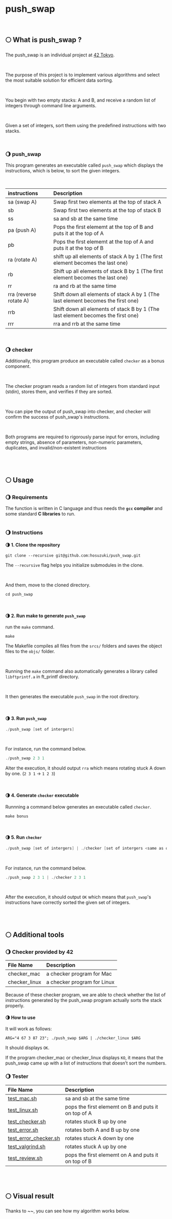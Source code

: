 # push_swap

<br>

## 🌕 What is push_swap ?

The push_swap is an individual project at [42 Tokyo][1].

<br>

The purpose of this project is to implement various algorithms and select the most suitable solution for efficient data sorting.

<br>

You begin with two empty stacks: A and B, and receive a random list of integers through command line arguments.

<br>

Given a set of integers, sort them using the predefined instructions with two stacks.

<br>

### 🌖 push_swap

This program generates an executable called `push_swap` which displays the instructions, which is below, to sort the given integers.

<br>

| instructions  | Description   |
|:-------------|:---------------|
| sa (swap A)   | Swap first two elements at the top of stack A |
| sb            | Swap first two elements at the top of stack B |
| ss            | sa and sb at the same time |
| pa (push A)   | Pops the first elememt at the top of B and puts it at the top of A |
| pb            | Pops the first elememt at the top of A and puts it at the top of B |
| ra (rotate A) | shift up all elements of stack A by 1 (The first element becomes the last one) |
| rb            | Shift up all elements of stack B by 1 (The first element becomes the last one) |
| rr            | ra and rb at the same time |
| rra (reverse rotate A) | Shift down all elements of stack A by 1 (The last element becomes the first one) |
| rrb           | Shift down all elements of stack B by 1 (The last element becomes the first one) |
| rrr           | rra and rrb at the same time |

<br>

### 🌖 checker

Additionally, this program produce an executable called `checker` as a bonus component.

<br>

The checker program reads a random list of integers from standard input (stdin), stores them, and verifies if they are sorted.

<br>

You can pipe the output of push_swap into checker, and checker will confirm the success of push_swap's instructions.

<br>

Both programs are required to rigorously parse input for errors, including empty strings, absence of parameters, non-numeric parameters, duplicates, and invalid/non-existent instructions

<br><br>

## 🌕 Usage

### 🌖 Requirements

The function is written in C language and thus needs the **`gcc` compiler** and some standard **C libraries** to run.
<br><br>

### 🌖 Instructions

#### 🌗 1. Clone the repository

```shell
git clone --recursive git@github.com:hosuzuki/push_swap.git
```

The ``--recursive`` flag helps you initialize submodules in the clone.

<br>

And them, move to the cloned directory.
```shell
cd push_swap
```

<br>

#### 🌗 2. Run make to generate `push_swap`

run the ``make`` command.
```shell
make
```

The Makefile compiles all files from the ``srcs/`` folders and saves the object files to the ``objs/`` folder. 

<br>

Running the `make` command also automatically generates a library called `libftprintf.a` in ft_printf directory.

<br>

It then generates the executable `push_swap` in the root directory.

<br>

#### 🌗 3. Run `push_swap`

```C
./push_swap [set of intergers]
```

<br>

For instance, run the command below.

```C
./push_swap 2 3 1
```

Alter the execution, it should output `rra` which means rotating stuck A down by one. (`2 3 1` -> `1 2 3`)

<br>

#### 🌗 4. Generate `checker` executable

Runnning a command below generates an executable called `checker`.
```shell
make bonus
```
<br>

#### 🌗 5. Run `checker`

```C
./push_swap [set of intergers] | ./checker [set of intergers <same as on the left>] 
```

<br>

For instance, run the command below.

```C
./push_swap 2 3 1 | ./checker 2 3 1
```

<br>

After the execution, it should output `OK` which means that `push_swap`'s instructions have correctly sorted the given set of integers.

<br><br>

## 🌕 Additional tools

### 🌖 Checker provided by 42

| File Name  | Description   |
|:-------------|:---------------|
| checker_mac                        | a checker program for Mac |
| checker_linux                      | a checker program for Linux |

Because of these checker program, we are able to check whether the list of instructions generated by the push_swap program actually sorts the stack properly.

#### 🌗 How to use

It will work as follows:

```shell
ARG="4 67 3 87 23"; ./push_swap $ARG | ./checker_linux $ARG
```

It should displays `OK`.

If the program checker_mac or checker_linux displays `KO`, it means that the push_swap came up with a list of instructions that doesn’t sort the numbers.


### 🌖 Tester

| File Name  | Description   |
|:-------------|:---------------|
| [test_mac.sh](test_mac.sh)         | sa and sb at the same time |
| [test_linux.sh](test_linux.sh)     | pops the first elememt on B and puts it on top of A |
| [test_checker.sh](test_checker.sh) | rotates stuck B up by one |
| [test_error.sh](test_error.sh)     | rotates both A and B up by one |
| [test_error_checker.sh](test_error_checker.sh) | rotates stuck A down by one |
| [test_valgrind.sh](test_valgrind.sh) | rotates stuck A up by one|
| [test_review.sh](test_review.sh)   | pops the first elememt on A and puts it on top of B |

<br><br>

## 🌕 Visual result

Thanks to ~~, you can see how my algorithm works below.


[1]: https://42tokyo.jp/
